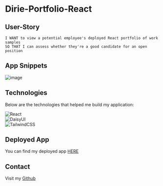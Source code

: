 # Dirie-Portfolio-React

## User-Story

```AS AN employer looking for candidates with experience building single-page applications
I WANT to view a potential employee's deployed React portfolio of work samples
SO THAT I can assess whether they're a good candidate for an open position
```

##  App Snippets

![image](https://github.com/dirie93/Dirie-Portfolio-React/assets/128429238/30bf2155-0f85-492e-8610-72f7f07a79f9)

## Technologies 

Below are the technologies that helped me build my application:

![React](https://img.shields.io/badge/react-%2320232a.svg?style=for-the-badge&logo=react&logoColor=%2361DAFB)
<br>
![DaisyUI](https://img.shields.io/badge/daisyui-5A0EF8?style=for-the-badge&logo=daisyui&logoColor=white)
<br>
![TailwindCSS](https://img.shields.io/badge/tailwindcss-%2338B2AC.svg?style=for-the-badge&logo=tailwind-css&logoColor=white)


## Deployed App

You can find my deployed app [HERE](https://dirie93.github.io/Dirie-Portfolio-React)

## Contact

Visit my [Github](https://github.com/dirie93/Dirie-Portfolio-React)
